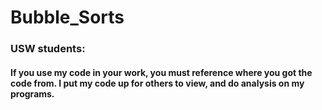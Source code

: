 # Bubble_Sorts

### USW students:
#### If you use my code in your work, you must reference where you got the code from. I put my code up for others to view, and do analysis on my programs. 
